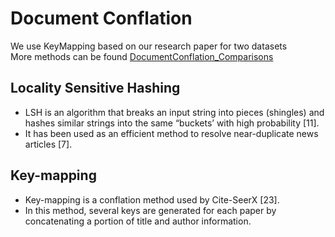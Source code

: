 # Document Conflation 
We use KeyMapping based on our research paper for two datasets  
More methods can be found [DocumentConflation_Comparisons](https://github.com/ryhiltabrand/S2ORC-Research/tree/main/DocumentConflation_Comparisons)

## Locality Sensitive Hashing  
* LSH is an algorithm that breaks an input string into pieces (shingles) and hashes similar strings into the same “buckets’ with high probability [11].  
* It has been used as an efficient method to resolve near-duplicate news articles [7].  

## Key-mapping
* Key-mapping is a conflation method used by Cite-SeerX [23].   
* In this method, several keys are generated for each
paper by concatenating a portion of title and author information.

